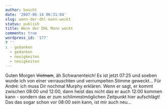 ```yaml
---
author: bascht
date: '2007-06-14 06:31:04'
slug: wenn-der-dhl-mann-weckt
status: publish
title: Wenn der DHL Mann weckt
comments: true
wordpress_id: '177'
? ''
: - gedanken
  - gedanken
  - neuigkeiten
  - neuigkeiten
---
```


Guten Morgen ~~Vietnam~~, äh Schwanenteich! Es ist jetzt
07:25 und soeben wurde ich von einer verrauschten und verrumpelten
Stimme geweckt... Für André: ich muss Dir nochmal Murphy erklären.
Wenn er sagt, er kommt zwischen 08:00 und 12:00, dann heist das
nicht das er auch 12:00 kommen kann - sondern das er zum
schlimmstmöglichen Zeitpunkt hier aufschlägt! Das das sogar schon
vor 08:00 sein kann, ist mir auch neu...




